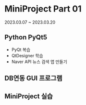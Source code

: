 # MiniProject Part 01
 2023.03.07 ~ 2023.03.20
 
## Python PyQt5
 - PyQt 복습
 - QtDesigner 학습
 - Naver API 뉴스 검색 앱 만들기

## DB연동 GUI 프로그램

## MiniProject 실습
